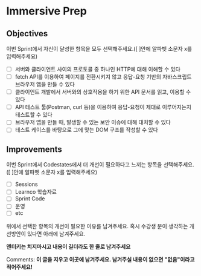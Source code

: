# Immersive Prep

## Objectives

이번 Sprint에서 자신이 달성한 항목을 모두 선택해주세요.([ ]안에 알파벳 소문자 x를 입력해주세요)

- [ ] 서버와 클라이언트 사이의 프로토콜 중 하나인 HTTP에 대해 이해할 수 있다
- [ ] fetch API를 이용하여 페이지를 전환시키지 않고 응답-요청 기반의 자바스크립트 브라우저 앱을 만들 수 있다
- [ ] 클라이언트 개발에서 서버와의 상호작용을 하기 위한 API 문서를 읽고, 이용할 수 있다
- [ ] API 테스트 툴(Postman, curl 등)을 이용하여 응답-요청이 제대로 이루어지는지 테스트할 수 있다
- [ ] 브라우저 앱을 만들 때, 발생할 수 있는 보안 이슈에 대해 대처할 수 있다
- [ ] 테스트 케이스를 바탕으로 그에 맞는 DOM 구조를 작성할 수 있다

## Improvements

이번 Sprint에서 Codestates에서 더 개선이 필요하다고 느끼는 항목을 선택해주세요.([ ]안에 알파벳 소문자 x를 입력해주세요)

- [ ] Sessions
- [ ] Learnco 학습자료
- [ ] Sprint Code
- [ ] 운영
- [ ] etc

위에서 선택한 항목의 개선이 필요한 이유를 남겨주세요. 혹시 수강생 분이 생각하는 개선방안이 있다면 아래에 남겨주세요.

**엔터키는 치지마시고 내용이 길더라도 한 줄로 남겨주세요**

Comments: **이 글을 지우고 이곳에 남겨주세요. 남겨주실 내용이 없으면 "없음"이라고 적어주세요!**
